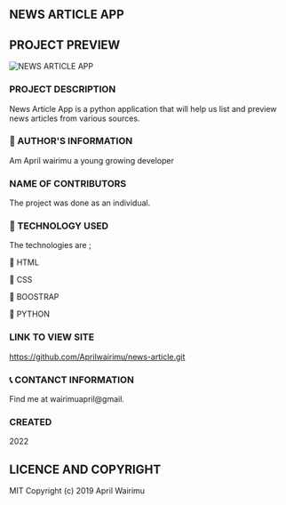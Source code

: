 ## NEWS ARTICLE APP

## PROJECT PREVIEW

![NEWS ARTICLE APP](src/assets/project%20sreenshot/Screenshot%201.png)


### PROJECT DESCRIPTION

News Article App is a python application that will help us list and preview news articles from various sources.   

### :information_desk_person: AUTHOR'S INFORMATION

Am April wairimu a young growing developer

### NAME OF CONTRIBUTORS

The project was done as an individual.

### :pushpin: TECHNOLOGY USED

The technologies are ;

:small_blue_diamond: HTML

:small_blue_diamond: CSS

:small_blue_diamond: BOOSTRAP

:small_blue_diamond: PYTHON

### LINK TO VIEW SITE

https://github.com/Aprilwairimu/news-article.git

### :telephone_receiver: CONTANCT INFORMATION

Find me at wairimuapril@gmail.

### CREATED

2022

## LICENCE AND COPYRIGHT

MIT Copyright (c) 2019 April Wairimu
